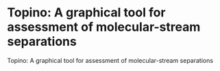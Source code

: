# Topino: A graphical tool for assessment of molecular-stream separations
Topino: A graphical tool for assessment of molecular-stream separations
